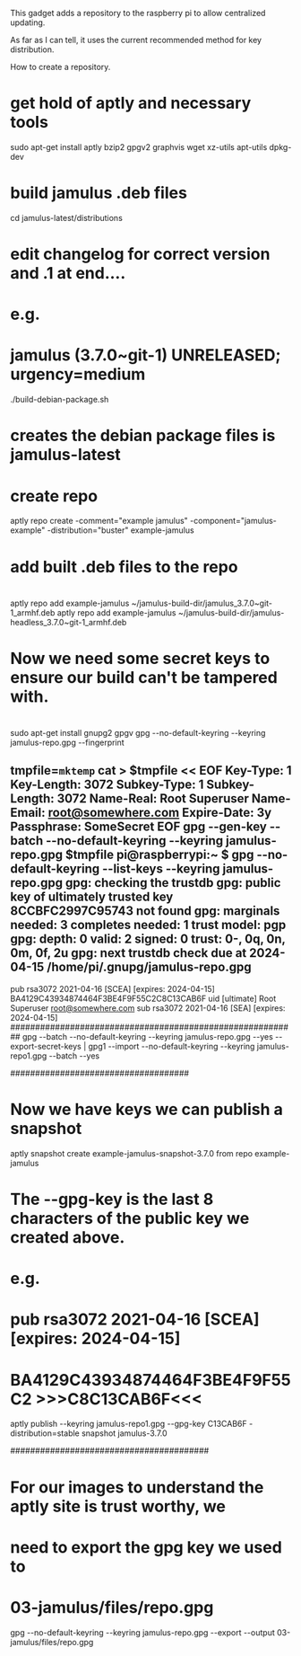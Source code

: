 This gadget adds a repository to the raspberry pi to allow centralized updating.

As far as I can tell, it uses the current recommended method for key distribution.

How to create a repository.
# get hold of aptly and necessary tools

sudo apt-get install aptly bzip2 gpgv2 graphvis wget xz-utils apt-utils dpkg-dev

# build jamulus .deb files

cd jamulus-latest/distributions
# edit changelog for correct version and .1 at end....
# e.g.
#
#
# jamulus (3.7.0~git-1) UNRELEASED; urgency=medium

./build-debian-package.sh

# creates the debian package files is jamulus-latest
# create repo

aptly repo create -comment="example jamulus" -component="jamulus-example" -distribution="buster" example-jamulus

# add built .deb files to the repo
#
aptly repo add example-jamulus ~/jamulus-build-dir/jamulus_3.7.0~git-1_armhf.deb
aptly repo add example-jamulus ~/jamulus-build-dir/jamulus-headless_3.7.0~git-1_armhf.deb

#
# Now we need some secret keys to ensure our build can't be tampered with.
#
#
sudo apt-get install gnupg2 gpgv
gpg --no-default-keyring --keyring jamulus-repo.gpg --fingerprint

tmpfile=`mktemp`
cat > $tmpfile << EOF
Key-Type: 1
Key-Length: 3072
Subkey-Type: 1
Subkey-Length: 3072
Name-Real: Root Superuser
Name-Email: root@somewhere.com
Expire-Date: 3y
Passphrase: SomeSecret
EOF
gpg --gen-key --batch --no-default-keyring --keyring jamulus-repo.gpg $tmpfile
pi@raspberrypi:~ $ gpg --no-default-keyring --list-keys --keyring jamulus-repo.gpg
gpg: checking the trustdb
gpg: public key of ultimately trusted key 8CCBFC2997C95743 not found
gpg: marginals needed: 3  completes needed: 1  trust model: pgp
gpg: depth: 0  valid:   2  signed:   0  trust: 0-, 0q, 0n, 0m, 0f, 2u
gpg: next trustdb check due at 2024-04-15
/home/pi/.gnupg/jamulus-repo.gpg
--------------------------------
pub   rsa3072 2021-04-16 [SCEA] [expires: 2024-04-15]
      BA4129C43934874464F3BE4F9F55C2C8C13CAB6F
uid           [ultimate] Root Superuser <root@somewhere.com>
sub   rsa3072 2021-04-16 [SEA] [expires: 2024-04-15]
##########################################################
gpg --batch --no-default-keyring --keyring jamulus-repo.gpg --yes --export-secret-keys  | gpg1 --import --no-default-keyring --keyring jamulus-repo1.gpg --batch --yes



####################################
# Now we have keys we can publish a snapshot
aptly snapshot create example-jamulus-snapshot-3.7.0 from repo example-jamulus
#
# The --gpg-key is the last 8 characters of the public key we created above.
#  e.g.
# pub   rsa3072 2021-04-16 [SCEA] [expires: 2024-04-15]
#      BA4129C43934874464F3BE4F9F55C2 >>>C8C13CAB6F<<<
aptly publish --keyring jamulus-repo1.gpg --gpg-key C13CAB6F -distribution=stable snapshot jamulus-3.7.0

########################################
# For our images to understand the aptly site is trust worthy, we
# need to export the gpg key we used to
# 03-jamulus/files/repo.gpg
gpg --no-default-keyring --keyring jamulus-repo.gpg --export --output 03-jamulus/files/repo.gpg